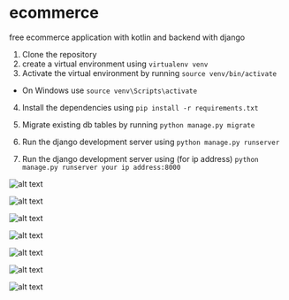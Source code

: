 # ecommerce
free ecommerce application with kotlin and backend with django

1. Clone the repository
2. create a virtual environment using `virtualenv venv`
3. Activate the virtual environment by running `source venv/bin/activate`

- On Windows use `source venv\Scripts\activate`

4. Install the dependencies using `pip install -r requirements.txt`

5. Migrate existing db tables by running `python manage.py migrate`

6. Run the django development server using `python manage.py runserver`


7. Run the django development server using (for ip address) `python manage.py runserver your ip address:8000`


![alt text](https://alisamadzadeh.ir/ecommerce/Screenshot%202021-04-03%20223147.png)

![alt text](https://alisamadzadeh.ir/ecommerce/Screenshot%202021-04-03%20223729.png)

![alt text](https://alisamadzadeh.ir/ecommerce/Screenshot%202021-04-03%20223754.png)

![alt text](https://alisamadzadeh.ir/ecommerce/Screenshot_2021-04-03%20Change%20Category%20Django%20site%20admin.png)

![alt text](https://alisamadzadeh.ir/ecommerce/Screenshot_2021-04-03%20Change%20product%20Django%20site%20admin.png)

![alt text](https://alisamadzadeh.ir/ecommerce/Screenshot_2021-04-17%20Ecommerce%20API.png)

![alt text](https://alisamadzadeh.ir/ecommerce/Screenshot_2021-04-03%20Select%20Category%20to%20change%20Django%20site%20admin.png)
